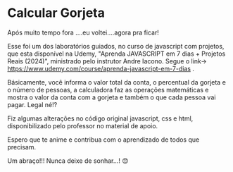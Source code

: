 # Calcular Gorjeta
 
Após muito tempo fora ....eu voltei....agora pra ficar!


Esse foi um dos laboratórios guiados, no curso de javascript com projetos, que esta disponível na Udemy, "Aprenda JAVASCRIPT em 7 dias + Projetos Reais (2024)", ministrado pelo instrutor Andre Iacono. Segue o link-> https://www.udemy.com/course/aprenda-javascript-em-7-dias .

Básicamente, você informa o valor total da conta, o percentual da gorjeta e o número de pessoas, a calculadora faz as
operações matemáticas e mostra o valor da conta com a gorjeta e também o que cada pessoa vai pagar. Legal né!?

Fiz algumas alterações no código original javascript, css e html, disponibilizado pelo professor no material de apoio.

Espero que te anime e contribua com o aprendizado de todos que precisam.

Um abraço!!! Nunca deixe de sonhar...! 
😊
